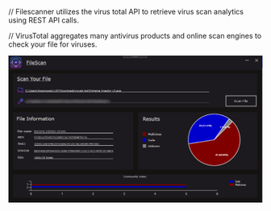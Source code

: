 // Filescanner utilizes the virus total API to retrieve virus scan analytics using REST API calls.

// VirusTotal aggregates many antivirus products and online scan engines to check your file for viruses.

![Example Outcome](https://github.com/sosnek/FileScanner/blob/master/FileScan/FileScan/FileScanResults.PNG)
